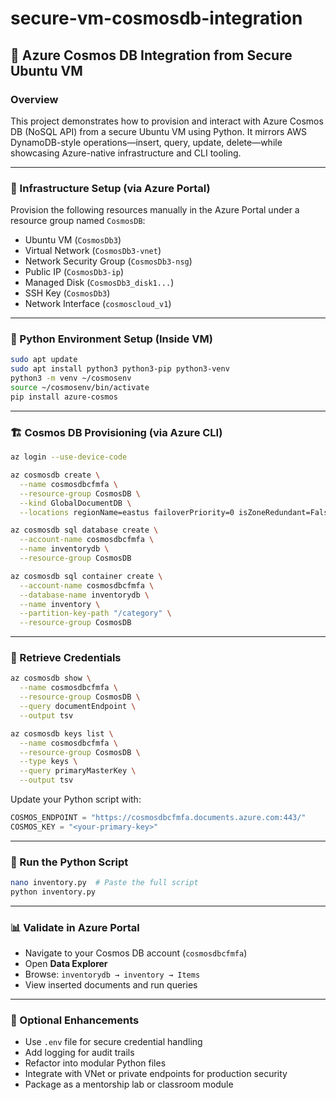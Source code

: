 # secure-vm-cosmosdb-integration

## 🚀 Azure Cosmos DB Integration from Secure Ubuntu VM

### Overview
This project demonstrates how to provision and interact with Azure Cosmos DB (NoSQL API) from a secure Ubuntu VM using Python. It mirrors AWS DynamoDB-style operations—insert, query, update, delete—while showcasing Azure-native infrastructure and CLI tooling.

---

### 🧱 Infrastructure Setup (via Azure Portal)
Provision the following resources manually in the Azure Portal under a resource group named `CosmosDB`:
- Ubuntu VM (`CosmosDb3`)
- Virtual Network (`CosmosDb3-vnet`)
- Network Security Group (`CosmosDb3-nsg`)
- Public IP (`CosmosDb3-ip`)
- Managed Disk (`CosmosDb3_disk1...`)
- SSH Key (`CosmosDb3`)
- Network Interface (`cosmoscloud_v1`)

---

### 🧰 Python Environment Setup (Inside VM)
```bash
sudo apt update
sudo apt install python3 python3-pip python3-venv
python3 -m venv ~/cosmosenv
source ~/cosmosenv/bin/activate
pip install azure-cosmos
```

---

### 🏗️ Cosmos DB Provisioning (via Azure CLI)
```bash
az login --use-device-code

az cosmosdb create \
  --name cosmosdbcfmfa \
  --resource-group CosmosDB \
  --kind GlobalDocumentDB \
  --locations regionName=eastus failoverPriority=0 isZoneRedundant=False

az cosmosdb sql database create \
  --account-name cosmosdbcfmfa \
  --name inventorydb \
  --resource-group CosmosDB

az cosmosdb sql container create \
  --account-name cosmosdbcfmfa \
  --database-name inventorydb \
  --name inventory \
  --partition-key-path "/category" \
  --resource-group CosmosDB
```

---

### 🔐 Retrieve Credentials
```bash
az cosmosdb show \
  --name cosmosdbcfmfa \
  --resource-group CosmosDB \
  --query documentEndpoint \
  --output tsv

az cosmosdb keys list \
  --name cosmosdbcfmfa \
  --resource-group CosmosDB \
  --type keys \
  --query primaryMasterKey \
  --output tsv
```

Update your Python script with:
```python
COSMOS_ENDPOINT = "https://cosmosdbcfmfa.documents.azure.com:443/"
COSMOS_KEY = "<your-primary-key>"
```

---

### 🧪 Run the Python Script
```bash
nano inventory.py  # Paste the full script
python inventory.py
```

---

### 📊 Validate in Azure Portal
- Navigate to your Cosmos DB account (`cosmosdbcfmfa`)
- Open **Data Explorer**
- Browse: `inventorydb → inventory → Items`
- View inserted documents and run queries

---

### 🧠 Optional Enhancements
- Use `.env` file for secure credential handling
- Add logging for audit trails
- Refactor into modular Python files
- Integrate with VNet or private endpoints for production security
- Package as a mentorship lab or classroom module

